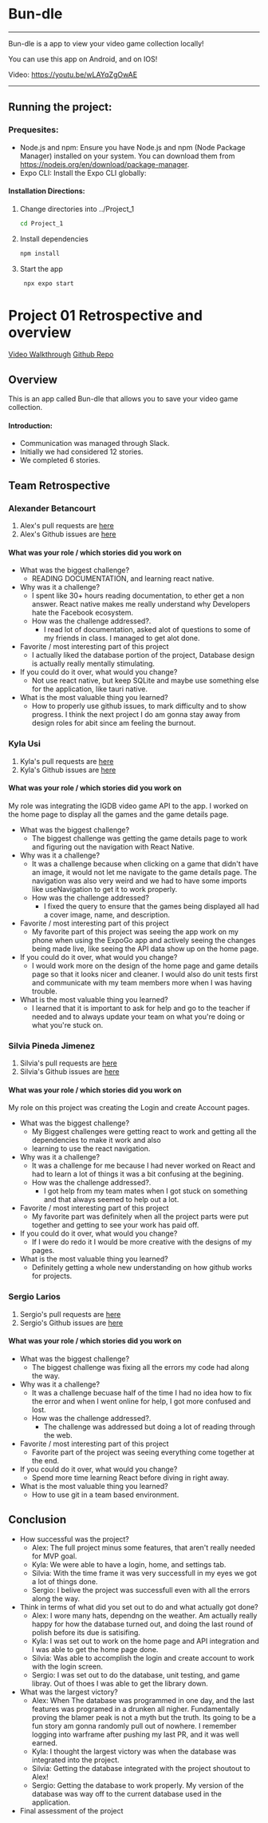 # Bun-dle
<hr>
Bun-dle is a app to view your video game collection locally! 


You can use this app on Android, and on IOS!

Video: https://youtu.be/wLAYqZgOwAE

<hr>

## Running the project:

### Prequesites:

- Node.js and npm: Ensure you have Node.js and npm (Node Package Manager) installed on your system. You can download them from https://nodejs.org/en/download/package-manager.  
- Expo CLI: Install the Expo CLI globally: 

#### Installation Directions:
1. Change directories into ../Project_1
   ```bash
   cd Project_1
   ```
2. Install dependencies

   ```bash
   npm install
   ```

3. Start the app

   ```bash
    npx expo start
   ```
# Project 01 Retrospective and overview
[Video Walkthrough]()
[Github Repo](https://github.com/slariosjr/CST438-Project1)
## Overview
This is an app called Bun-dle that allows you to save your video game collection.
#### Introduction:
* Communication was managed through Slack.
* Initially we had considered 12 stories.
* We completed 6 stories.

## Team Retrospective

### Alexander Betancourt
1. Alex's pull requests are [here](https://github.com/slariosjr/CST438-Project1/pulls?q=is%3Aopen%2Fclosed+is%3Apr+author%3AXOR-SABER)
1. Alex's Github issues are [here](https://github.com/slariosjr/CST438-Project1/issues?q=is%3Aopen%2Fclosed+is%3Aissue+author%3AXOR-SABER)

#### What was your role / which stories did you work on

+ What was the biggest challenge? 
  + READING DOCUMENTATION, and learning react native. 
+ Why was it a challenge?
   +  I spent like 30+ hours reading documentation, to ether get a non answer. React native makes me really understand why Developers hate the Facebook ecosystem.
  + How was the challenge addressed?.
     + I read lot of documentation, asked alot of questions to some of my friends in class. I managed to get alot done. 
+ Favorite / most interesting part of this project
   + I actually liked the database portion of the project, Database design is actually really mentally stimulating. 
+ If you could do it over, what would you change?
   + Not use react native, but keep SQLite and maybe use something else for the application, like tauri native. 
+ What is the most valuable thing you learned?
   + How to properly use github issues, to mark difficulty and to show progress. I think the next project I do am gonna stay away from design roles for abit since am feeling the burnout. 

### Kyla Usi
1. Kyla's pull requests are [here](https://github.com/slariosjr/CST438-Project1/pulls?q=is%3Aopen%2Fclosed+is%3Apr+author%3Akylamusi)
2. Kyla's Github issues are [here](https://github.com/slariosjr/CST438-Project1/issues?q=is%3Aopen%2Fclosed+is%3Aissue+author%3Akylamusi+)

#### What was your role / which stories did you work on
My role was integrating the IGDB video game API to the app. I worked on the home page to display all the games and the game details page. 

+ What was the biggest challenge?
   + The biggest challenge was getting the game details page to work and figuring out the navigation with React Native. 
+ Why was it a challenge?
   + It was a challenge because when clicking on a game that didn't have an image, it would not let me navigate to the game details page. The navigation was also very weird and we had to have some imports like useNavigation to get it to work properly.
   + How was the challenge addressed?
      + I fixed the query to ensure that the games being displayed all had a cover image, name, and description. 
+ Favorite / most interesting part of this project
   + My favorite part of this project was seeing the app work on my phone when using the ExpoGo app and actively seeing the changes being made live, like seeing the API data show up on the home page.
+ If you could do it over, what would you change?
   + I would work more on the design of the home page and game details page so that it looks nicer and cleaner. I would also do unit tests first and communicate with my team members more when I was having trouble. 
+ What is the most valuable thing you learned?
   + I learned that it is important to ask for help and go to the teacher if needed and to always update your team on what you're doing or what you're stuck on.

### Silvia Pineda Jimenez
1. Silvia's pull requests are [here](https://github.com/slariosjr/CST438-Project1/pulls?q=is%3Aopen%2Fclosed+is%3Apr+author%3Aspineda12)
1. Silvia's Github issues are [here](https://github.com/slariosjr/CST438-Project1/issues?q=is%3Aopen%2Fclosed+is%3Aissue+author%3Aspineda12)

#### What was your role / which stories did you work on
My role on this project was creating the Login and create Account pages.
+ What was the biggest challenge? 
  + My Biggest challenges were getting react to work and getting all the dependencies to make it work and also
  + learning to use the react navigation.
+ Why was it a challenge?
   +  It was a challenge for me because I had never worked on React and had to learn a lot of things it was a bit confusing at the begining.  
  + How was the challenge addressed?.
     + I got help from my team mates when I got stuck on something and that always seemed to help out a lot.
+ Favorite / most interesting part of this project
   + My favorite part was definitely when all the project parts were put together and getting to see your work has paid off.
+ If you could do it over, what would you change?
   + If I were do redo it I would be more creative with the designs of my pages.
+ What is the most valuable thing you learned?
   + Definitely getting a whole new understanding on how github works for projects.
### Sergio Larios
1. Sergio's pull requests are [here](https://github.com/slariosjr/CST438-Project1/pulls?q=is%3Aopen%2Fclosed+is%3Apr+author%3Aslariosjr)
1. Sergio's Github issues are [here](https://github.com/slariosjr/CST438-Project1/issues?q=is%3Aopen%2Fclosed+is%3Aissue+author%3Aslariosjr2)

#### What was your role / which stories did you work on

+ What was the biggest challenge? 
  + The biggest challenge was fixing all the errors my code had along the way.
+ Why was it a challenge?
   +    It was a challenge becuase half of the time I had no idea how to fix the error and when I went online for help, I got more confused and lost.
  + How was the challenge addressed?.
     + The challenge was addressed but doing a lot of reading through the web.
+ Favorite / most interesting part of this project
   + Favorite part of the project was seeing everything come together at the end.
+ If you could do it over, what would you change?
   + Spend more time learning React before diving in right away.
+ What is the most valuable thing you learned?
   + How to use git in a team based environment.

## Conclusion
- How successful was the project?
   - Alex: The full project minus some features, that aren't really needed for MVP goal.  
   - Kyla: We were able to have a login, home, and settings tab.
   - Silvia: With the time frame it was very successfull in my eyes we got a lot of things done.
   - Sergio: I belive the project was successfull even with all the errors along the way.
- Think in terms of what did you set out to do and what actually got done?
  - Alex: I wore many hats, dependng on the weather. Am actually really happy for how the database turned out, and doing the last round of polish before its due is satisifing. 
  - Kyla: I was set out to work on the home page and API integration and I was able to get the home page done.
  - Silvia: Was able to accomplish the login and create account to work with the login screen.
  - Sergio: I was set out to do the database, unit testing, and game libray. Out of thoes I was able to get the library down.
- What was the largest victory?
   - Alex: When The database was programmed in one day, and the last features was programed in a drunken all nigher. Fundamentally proving the blamer peak is not a myth but the truth. Its going to be a fun story am gonna randomly pull out of nowhere. I remember logging into warframe after pushing my last PR, and it was well earned. 
   - Kyla: I thought the largest victory was when the database was integrated into the project. 
   - Silvia: Getting the database integrated with the project shoutout to Alex! 
   - Sergio: Getting the database to work properly. My version of the database was way off to the current database used in the application.
- Final assessment of the project
